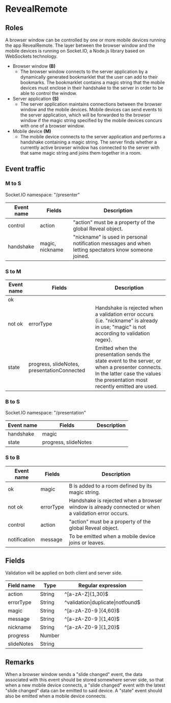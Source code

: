 # RevealRemote
## Roles
A browser window can be controlled by one or more mobile devices running the app RevealRemote. The layer between the browser window and the mobile devices is running on Socket.IO, a Node.js library based on WebSockets technology.

- Browser window **(B)**
    - The browser window connects to the server application by a dynamically generated bookmarklet that the user can add to their bookmarks. The bookmarklet contains a magic string that the mobile devices must enclose in their handshake to the server in order to be able to control the window.
- Server application **(S)**
    - The server application maintains connections between the browser window and the mobile devices. Mobile devices can send events to the server application, which will be forwarded to the browser window if the magic string specified by the mobile devices concurs with one of a browser window.
- Mobile device **(M)**
    - The mobile device connects to the server application and performs a handshake containing a magic string. The server finds whether a currently active browser window has connected to the server with that same magic string and joins them together in a room.

## Event traffic
### M to S
Socket.IO namespace: "/presenter"

| Event name | Fields          | Description                                                                                           |
|------------|-----------------|-------------------------------------------------------------------------------------------------------|
| control    | action          | "action" must be a property of the global Reveal object.                                              |
| handshake  | magic, nickname | "nickname" is used in personal notification messages and when letting spectators know someone joined. |

### S to M

| Event name             | Fields                | Description                                                                                                                             |
|------------------------|-----------------------|-----------------------------------------------------------------------------------------------------------------------------------------|
| ok                     |                       |                                                                                                                                         |
| not ok                 | errorType             | Handshake is rejected when a validation error occurs (i.e. "nickname" is already in use; "magic" is not according to validation regex). |
| state                  | progress, slideNotes, presentationConnected | Emitted when the presentation sends the state event to the server, or when a presenter connects. In the latter case the values the presentation most recently emitted are used. |

### B to S
Socket.IO namespace: "/presentation"

| Event name    | Fields               | Description |
|---------------|----------------------|-------------|
| handshake     | magic                |             |
| state         | progress, slideNotes |             |

### S to B

| Event name   | Fields    | Description                                                                                         |
|--------------|-----------|-----------------------------------------------------------------------------------------------------|
| ok           | magic     | B is added to a room defined by its magic string.                                                   |
| not ok       | errorType | Handshake is rejected when a browser window is already connected or when a validation error occurs. |
| control      | action    | "action" must be a property of the global Reveal object.                                            |
| notification | message   | To be emitted when a mobile device joins or leaves.                                                 |

## Fields
Validation will be applied on both client and server side.

| Field name    | Type   | Regular expression                        |
|---------------|--------|-------------------------------------------|
| action        | String | ^[a-zA-Z]{1,30}$                          |
| errorType     | String | ^validation&#124;duplicate&#124;notfound$ |
| magic         | String | ^[a-zA-Z0-9 ]{4,60}$                      |
| message       | String | ^[a-zA-Z0-9 ]{1,40}$                      |
| nickname      | String | ^[a-zA-Z0-9 ]{1,20}$                      |
| progress      | Number |                                           |
| slideNotes    | String |                                           |

## Remarks
When a browser window sends a "slide changed" event, the data associated with this event should be stored somewhere server side, so that when a new mobile device connects, a "slide changed" event with the latest "slide changed" data can be emitted to said device. A "state" event should also be emitted when a mobile device connects.